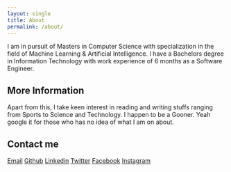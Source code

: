 ```yaml
---
layout: single
title: About
permalink: /about/
---
```


I am in pursuit of Masters in Computer Science with specialization in the field of Machine Learning & Artificial Intelligence. I have a Bachelors degree in Information Technology with work experience of 6 months as a Software Engineer.

## More Information

Apart from this, I take keen interest in reading and writing stuffs ranging from Sports to Science and Technology. I happen to be a Gooner. Yeah google it for those who has no idea of what I am on about.

## Contact me

[Email](mailto:zhdwkl@gmail.com)
[Github](https://github.com/rfzahid)
[Linkedin](https://www.linkedin.com/in/zahid-wakeel-ba6549103/)
[Twitter](https://twitter.com/ZahidWakeel)
[Facebook](https://www.facebook.com/zahid.wakeel.7)
[Instagram](https://www.instagram.com/manlikezahid/)
